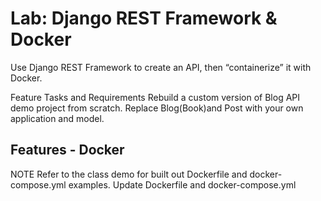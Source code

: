 # Lab: Django REST Framework & Docker

Use Django REST Framework to create an API, then “containerize” it with Docker.

Feature Tasks and Requirements
Rebuild a custom version of Blog API demo project from scratch.
Replace Blog(Book)and Post with your own application and model.

## Features - Docker
NOTE Refer to the class demo for built out Dockerfile and docker-compose.yml examples.
Update Dockerfile and docker-compose.yml
